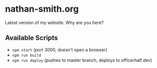 # nathan-smith.org

Latest version of my website. Why are you here?

## Available Scripts

- `npm start` (port 3000, doesn't open a browser)
- `npm run build`
- `npm run deploy` (pushes to master branch, deploys to officerhalf.dev)